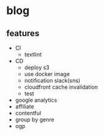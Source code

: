 # blog

## features

- CI
  - textlint
- CD
  - deploy s3
  - use docker image
  - notification slack(sns)
  - cloudfront cache invalidation
  - test
- google analytics
- affiliate
- contentful
- group by genre
- ogp
